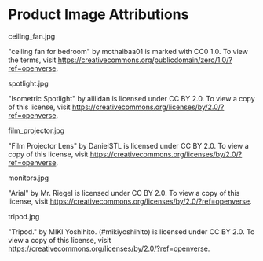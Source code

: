 # Product Image Attributions

ceiling_fan.jpg

  "ceiling fan for bedroom" by mothaibaa01 is marked with CC0 1.0. To view the terms, visit https://creativecommons.org/publicdomain/zero/1.0/?ref=openverse.

spotlight.jpg

  "Isometric Spotlight" by aiiiidan is licensed under CC BY 2.0. To view a copy of this license, visit https://creativecommons.org/licenses/by/2.0/?ref=openverse.

film_projector.jpg

  "Film Projector Lens" by DanielSTL is licensed under CC BY 2.0. To view a copy of this license, visit https://creativecommons.org/licenses/by/2.0/?ref=openverse.

monitors.jpg

  "Arial" by Mr. Riegel is licensed under CC BY 2.0. To view a copy of this license, visit https://creativecommons.org/licenses/by/2.0/?ref=openverse.

tripod.jpg

  "Tripod." by MIKI Yoshihito. (#mikiyoshihito) is licensed under CC BY 2.0. To view a copy of this license, visit https://creativecommons.org/licenses/by/2.0/?ref=openverse.
